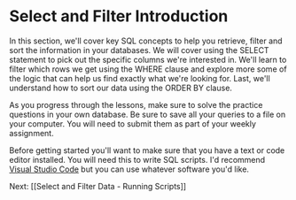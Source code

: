 
# Select and Filter Introduction

In this section, we'll cover key SQL concepts to help you retrieve, filter and sort the information in your databases. We will cover using the SELECT statement to pick out the specific columns we're interested in. We'll learn to filter which rows we get using the WHERE clause and explore more some of the logic that can help us find exactly what we're looking for. Last, we'll understand how to sort our data using the ORDER BY clause.

As you progress through the lessons, make sure to solve the practice questions in your own database. Be sure to save all your queries to a file on your computer. You will need to submit them as part of your weekly assignment.

Before getting started you'll want to make sure that you have a text or code editor installed. You will need this to write SQL scripts. I'd recommend <a href="https://code.visualstudio.com/" target="_blank">Visual Studio Code</a> but you can use whatever software you'd like.

Next: [[Select and Filter Data - Running Scripts]]